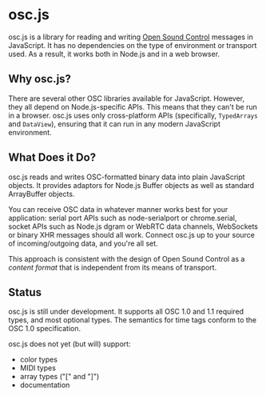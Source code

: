 osc.js
======

osc.js is a library for reading and writing [Open Sound Control](http://opensoundcontrol.org) messages in JavaScript. It has no dependencies on the type of environment or transport used. As a result, it works both in Node.js and in a web browser.

Why osc.js?
-----------

There are several other OSC libraries available for JavaScript. However, they all depend on Node.js-specific APIs. This means that they can't be run in a browser. osc.js uses only cross-platform APIs (specifically, `TypedArrays` and `DataView`), ensuring that it can run in any modern JavaScript environment.

What Does it Do?
----------------

osc.js reads and writes OSC-formatted binary data into plain JavaScript objects. It provides adaptors for Node.js Buffer objects as well as standard ArrayBuffer objects.

You can receive OSC data in whatever manner works best for your application: serial port APIs such as node-serialport or chrome.serial, socket APIs such as Node.js dgram or WebRTC data channels, WebSockets or binary XHR messages should all work. Connect osc.js up to your source of incoming/outgoing data, and you're all set.

This approach is consistent with the design of Open Sound Control as a _content format_ that is independent from its means of transport.

Status
------

osc.js is still under development. It supports all OSC 1.0 and 1.1 required types, and most optional types. The semantics for time tags conform to the OSC 1.0 specification.

osc.js does not yet (but will) support:

* color types
* MIDI types
* array types ("[" and "]")
* documentation
